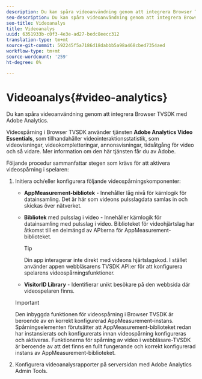 ```yaml
---
description: Du kan spåra videoanvändning genom att integrera Browser TVSDK med Adobe Analytics.
seo-description: Du kan spåra videoanvändning genom att integrera Browser TVSDK med Adobe Analytics.
seo-title: Videoanalys
title: Videoanalys
uuid: 6351933b-c0f3-4e3e-ad27-bedc8eecc312
translation-type: tm+mt
source-git-commit: 592245f5a7186d18dabbb5a98a468cbed7354aed
workflow-type: tm+mt
source-wordcount: '259'
ht-degree: 0%

---
```



# Videoanalys{#video-analytics}

Du kan spåra videoanvändning genom att integrera Browser TVSDK med Adobe Analytics.

Videospårning i Browser TVSDK använder tjänsten **Adobe Analytics Video Essentials**, som tillhandahåller videointeraktionsstatistik, som videovisningar, videokompletteringar, annonsvisningar, tidsåtgång för video och så vidare. Mer information om den här tjänsten får du av Adobe.

Följande procedur sammanfattar stegen som krävs för att aktivera videospårning i spelaren:

1. Initiera och/eller konfigurera följande videospårningskomponenter:

   * **AppMeasurement-bibliotek**  - Innehåller låg nivå för kärnlogik för datainsamling. Det är här som videons pulsslagdata samlas in och skickas över nätverket.
   * **Bibliotek**  med pulsslag i video - Innehåller kärnlogik för datainsamling med pulsslag i video. Biblioteket för videohjärtslag har åtkomst till en delmängd av API:erna för AppMeasurement-biblioteket.

      >[!TIP]
      >
      >Din app interagerar inte direkt med videons hjärtslagskod. I stället använder appen webbläsarens TVSDK API:er för att konfigurera spelarens videospårningsfunktioner.

   * **VisitorID Library**  - Identifierar unikt besökare på den webbsida där videospelaren finns.
   >[!IMPORTANT]
   >
   >Den inbyggda funktionen för videospårning i Browser TVSDK är beroende av en korrekt konfigurerad AppMeasurement-instans. Spårningselementen förutsätter att AppMeasurement-biblioteket redan har instansierats och konfigurerats innan videospårning konfigureras och aktiveras. Funktionerna för spårning av video i webbläsare-TVSDK är beroende av att det finns en fullt fungerande och korrekt konfigurerad instans av AppMeasurement-biblioteket.

1. Konfigurera videoanalysrapporter på serversidan med Adobe Analytics Admin Tools.